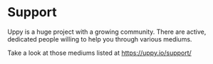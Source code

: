 # Support

Uppy is a huge project with a growing community. There are active, dedicated people willing to help you through various mediums.

Take a look at those mediums listed at https://uppy.io/support/
